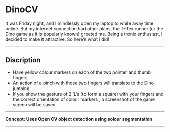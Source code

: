 # DinoCV

It was Friday night, and I mindlessly open my laptop to while away time
online. But my internet connection had other plans, the T-Rex runner (or the Dino game as it is
popularly known) greeted me. Being a tronix enthusiast, I decided to make it
attractive. So here’s what I did!

------------------------------------------------------------------------------


## Discription 

* Have yellow colour markers on each of the two pointer and thumb fingers.
* An action of a pinch with those two fingers will translate to the Dino jumping.
* If you show the gesture of 2 ‘L’s (to form a square) with your fingers and the correct orientation of colour markers , a screenshot of the game screen will be saved.


----

**Concept: Uses Open CV object detection using solour segmentation**  

----








